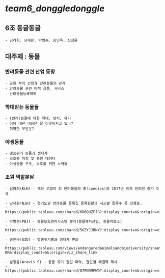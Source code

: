 # ***team6_donggledonggle***

## 6조 동글동글
    - 김라희, 남재환, 박병준, 송인욱, 심정윤

## 대주제 : 동물</br>

### 반려동물 관련 산업 동향
    - 공원 부지 선정과 반려동물의 관계
    - 반려동물 관련 이색 상품, 서비스
    - 반려동물등록제도

### 학대받는 동물들
    - (반려)동물에 대한 학대, 방치, 유기
    - 이에 대한 대응은 잘 이루어지고 있나?
    - 취약한 부분은?

### 야생동물
    - 멸종위기 동물과 생태계
    - 보호종 지정 및 복원 데이터
    - 야생동물 구조, 보호를 위한 노력들

### 조원 역할분담
    - 김라희(KLH) - 개와 고양이 외 반려동물의 종(species)과 2017년 이후 반려견 증가 이유

    - 남재환(NJH) - 경기도권 반려동물 등록칩 등록현황과 시군별 등록수 등 진행중.
    - https://public.tableau.com/shared/6D6QHZFJG?:display_count=n&:origin=viz_share_link

    - 박병준(PBJ) - 동물보호관리시스템 분석(동물복지산업, 동물치료소)
    - https://public.tableau.com/shared/5GZYJJBNY?:display_count=n&:origin=viz_share_link

    - 송인욱(SIU) - 멸종위기종과 생태계 변화
    - https://public.tableau.com/views/endangeredanimalsandbiodiversity/sheet0_2?:language=ko-KR&:display_count=n&:origin=viz_share_link

    - 심정윤(Aravis_S) - 동물 유기 원인 파악, 원인별 해결책 제시
    - https://public.tableau.com/shared/Q7PNN9FWD?:display_count=n&:origin=viz_share_link